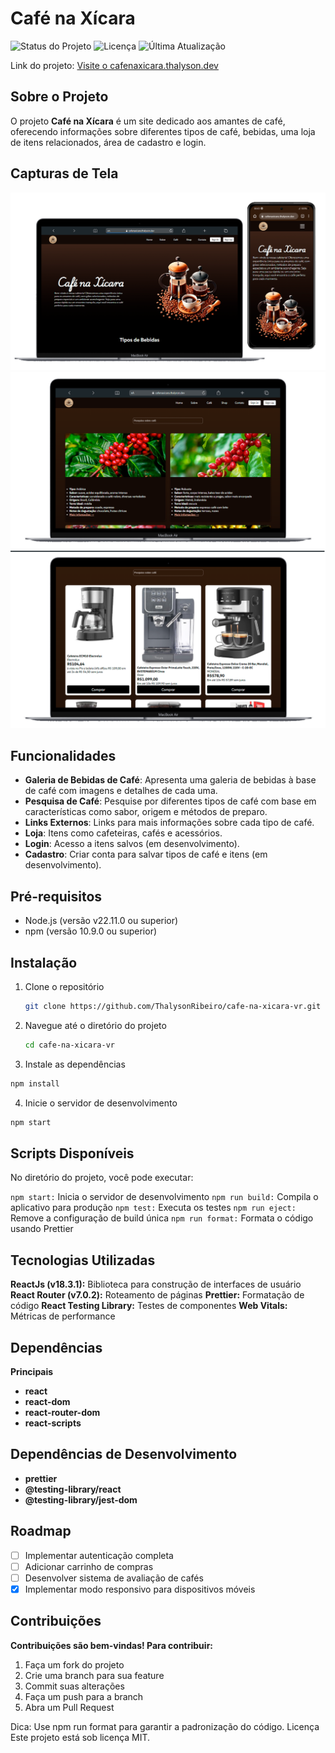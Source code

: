 # Café na Xícara

![Status do Projeto](https://img.shields.io/badge/status-em%20desenvolvimento-green)
![Licença](https://img.shields.io/badge/license-MIT-blue)
![Última Atualização](https://img.shields.io/github/last-commit/ThalysonRibeiro/cafe-na-xicara-vr)
<!-- ![Tamanho do Repositório](https://img.shields.io/github/repo-size/ThalysonRibeiro/cafe-na-xicara-vr)
![Estrelas no GitHub](https://img.shields.io/github/stars/ThalysonRibeiro/cafe-na-xicara-vr?style=social)-->

Link do projeto:
<a href="https://cafenaxicara.thalyson.dev/" target="_blank">Visite o cafenaxicara.thalyson.dev</a>

## Sobre o Projeto

O projeto **Café na Xícara** é um site dedicado aos amantes de café, oferecendo informações sobre diferentes tipos de café, bebidas, uma loja de itens relacionados, área de cadastro e login.

## Capturas de Tela

![Página Inicial](src/assets/layout-image-projects-cafe-na-xicara.png)
![Galeria de Cafés](src/assets//cafes.png)
![Loja](src/assets/loja.png)

## Funcionalidades

- **Galeria de Bebidas de Café**: Apresenta uma galeria de bebidas à base de café com imagens e detalhes de cada uma.
- **Pesquisa de Café**: Pesquise por diferentes tipos de café com base em características como sabor, origem e métodos de preparo.
- **Links Externos**: Links para mais informações sobre cada tipo de café.
- **Loja**: Itens como cafeteiras, cafés e acessórios.
- **Login**: Acesso a itens salvos (em desenvolvimento).
- **Cadastro**: Criar conta para salvar tipos de café e itens (em desenvolvimento).

## Pré-requisitos

- Node.js (versão v22.11.0 ou superior)
- npm (versão 10.9.0 ou superior)

## Instalação

1. Clone o repositório

   ```bash
   git clone https://github.com/ThalysonRibeiro/cafe-na-xicara-vr.git
   ```

2. Navegue até o diretório do projeto
   ```bash
   cd cafe-na-xicara-vr
   ```
3. Instale as dependências

```bash
npm install
```

4.  Inicie o servidor de desenvolvimento

```bash
npm start
```

## Scripts Disponíveis

No diretório do projeto, você pode executar:

`npm start:` Inicia o servidor de desenvolvimento
`npm run build:` Compila o aplicativo para produção
`npm test:` Executa os testes
`npm run eject:` Remove a configuração de build única
`npm run format:` Formata o código usando Prettier

## Tecnologias Utilizadas

**ReactJs (v18.3.1):** Biblioteca para construção de interfaces de usuário
**React Router (v7.0.2):** Roteamento de páginas
**Prettier:** Formatação de código
**React Testing Library:** Testes de componentes
**Web Vitals:** Métricas de performance

## Dependências

**Principais**

- **react**
- **react-dom**
- **react-router-dom**
- **react-scripts**

## Dependências de Desenvolvimento

- **prettier**
- **@testing-library/react**
- **@testing-library/jest-dom**

## Roadmap

- [ ] Implementar autenticação completa
- [ ] Adicionar carrinho de compras
- [ ] Desenvolver sistema de avaliação de cafés
- [x] Implementar modo responsivo para dispositivos móveis

## Contribuições

**Contribuições são bem-vindas! Para contribuir:**

1. Faça um fork do projeto
2. Crie uma branch para sua feature
3. Commit suas alterações
4. Faça um push para a branch
5. Abra um Pull Request

Dica: Use npm run format para garantir a padronização do código.
Licença
Este projeto está sob licença MIT.
